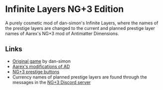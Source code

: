 # Infinite Layers NG+3 Edition

A purely cosmetic mod of dan-simon's Infinite Layers, where the names of the prestige layers are changed to the current and planned prestige layer names of Aarex's NG+3 mod of Antimatter Dimensions.

## Links

* [Original game](https://dan-simon.github.io/misc/b2/) by dan-simon
* [Aarex's modifications of AD](https://raw.githack.com/AarexTiaokhiao/IvarK.github.io/master/)
* [NG+3 prestige buttons](https://raw.githack.com/AarexTiaokhiao/ng-plus-3-prestige-buttons/master/)
* Currency names of planned prestige layers are found through the messages in the [NG+3 Discord server](http://discord.gg/h9mDese)
